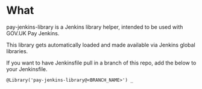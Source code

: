 # What

pay-jenkins-library is a Jenkins library helper, intended to be used
with GOV.UK Pay Jenkins.

This library gets automatically loaded and made available via Jenkins global libraries.

If you want to have Jenkinsfile pull in a branch of this repo, add the below to your
Jenkinsfile.

```
@Library('pay-jenkins-library@<BRANCH_NAME>') _
```
